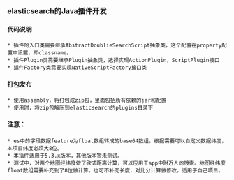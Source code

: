 ### elasticsearch的Java插件开发
#### 代码说明
    * 插件的入口类需要继承AbstractDoublieSearchScript抽象类，这个配置在property配置中设置，即classname。
    * 插件Plugin类需要继承Plugin抽象类，选择实现ActionPlugin，ScriptPlugin接口
    * 插件Factory类需要实现NativeScriptFactory接口类
#### 打包发布
    * 使用assembly，将打包成zip包，里面包括所有依赖的jar和配置
    * 使用时，将zip包解压到elasticsearch的plugins目录下
        
#### 注意：
    * es中的字段数据feature为float数组转成的base64数组。根据需要可以自定义数据纬度，本项目纬度必须大8位。
    * 本插件适用于5.3.x版本，其他版本暂未测试。
    * 测试中，对两个地图经纬度做了欧式距离计算，可以应用于app中附近人的搜索。地图经纬度float数组需要补充到了8位做计算。也可不补充长度，对比分计算做修改，适用于自己项目。
